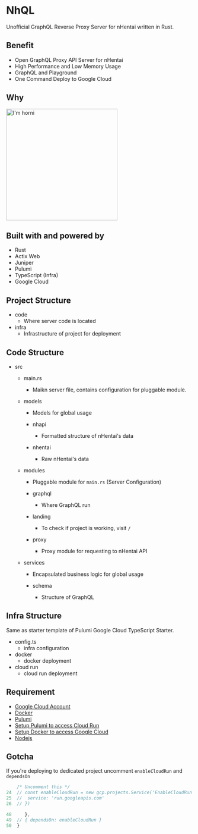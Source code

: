 # NhQL
Unofficial GraphQL Reverse Proxy Server for nHentai written in Rust.

## Benefit
- Open GraphQL Proxy API Server for nHentai
- High Performance and Low Memory Usage
- GraphQL and Playground
- One Command Deploy to Google Cloud

## Why
<img alt="I'm horni" src="https://user-images.githubusercontent.com/35027979/102120620-64501e00-3e75-11eb-9824-6ae0664200e0.JPG" width=300 />

## Built with and powered by
- Rust
- Actix Web
- Juniper
- Pulumi
- TypeScript (Infra)
- Google Cloud

## Project Structure
- code
    - Where server code is located
- infra
    - Infrastructure of project for deployment

## Code Structure
- src
    - main.rs
        - Maikn server file, contains configuration for pluggable module.

    - models
        - Models for global usage

        - nhapi
            - Formatted structure of nHentai's data
        - nhentai
            - Raw nHentai's data

    - modules
        - Pluggable module for `main.rs` (Server Configuration)

        - graphql
            - Where GraphQL run
        - landing
            - To check if project is working, visit `/` 
        - proxy
            - Proxy module for requesting to nHentai API
    
    - services
        - Encapsulated business logic for global usage

        - schema
            - Structure of GraphQL

## Infra Structure
Same as starter template of Pulumi Google Cloud TypeScript Starter.

- config.ts
    - infra configuration
- docker
    - docker deployment
- cloud run
    - cloud run deployment

## Requirement
- [Google Cloud Account](https://cloud.google.com/)
- [Docker](https://www.docker.com/)
- [Pulumi](https://www.pulumi.com/)
- [Setup Pulumi to access Cloud Run](https://www.pulumi.com/docs/tutorials/gcp/gcp-ts-cloudrun/#prerequisites)
- [Setup Docker to access Google Cloud](https://www.pulumi.com/docs/tutorials/gcp/gcp-ts-docker-gcr-cloudrun/#prerequisites)
- [Nodejs](https://nodejs.org/)

## Gotcha
If you're deploying to dedicated project uncomment `enableCloudRun` and `dependsOn`
```typescript
    /* Uncomment this */
24  // const enableCloudRun = new gcp.projects.Service('EnableCloudRun', {
25  // 	service: 'run.googleapis.com'
26  // })

48     },
49  // { dependsOn: enableCloudRun }
50  }
```
